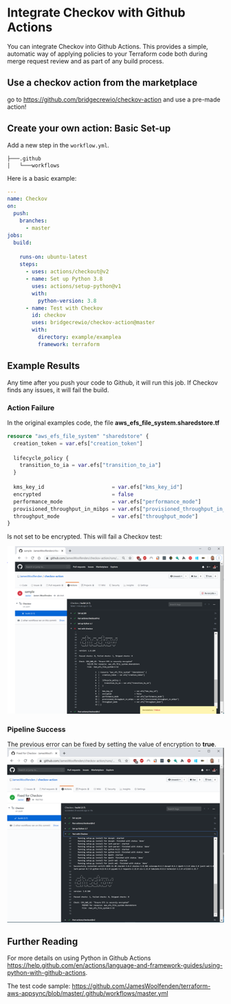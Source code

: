 # Integrate Checkov with Github Actions

You can integrate Checkov into Github Actions. This provides a simple, automatic way of applying policies to your Terraform code both during merge request review and as part of any build process.

## Use a checkov action from the marketplace

go to https://github.com/bridgecrewio/checkov-action and use a pre-made action!

## Create your own action: Basic Set-up

Add a new step in the `workflow.yml`.

```tree
├───.github
│   └───workflows
```

Here is a basic example:

```yaml
---
name: Checkov
on:
  push:
    branches:
      - master
jobs:
  build:

    runs-on: ubuntu-latest
    steps:
      - uses: actions/checkout@v2
      - name: Set up Python 3.8
        uses: actions/setup-python@v1
        with:
          python-version: 3.8
      - name: Test with Checkov
        id: checkov
        uses: bridgecrewio/checkov-action@master
        with:
          directory: example/examplea
          framework: terraform
```

## Example Results

Any time after you push your code to Github, it will run this job. If Checkov finds any issues, it will fail the build.

### Action Failure

In the original examples code, the file **aws_efs_file_system.sharedstore.tf**

```terraform
resource "aws_efs_file_system" "sharedstore" {
  creation_token = var.efs["creation_token"]

  lifecycle_policy {
    transition_to_ia = var.efs["transition_to_ia"]
  }

  kms_key_id                      = var.efs["kms_key_id"]
  encrypted                       = false
  performance_mode                = var.efs["performance_mode"]
  provisioned_throughput_in_mibps = var.efs["provisioned_throughput_in_mibps"]
  throughput_mode                 = var.efs["throughput_mode"]
}
```

Is not set to be encrypted. This will fail a Checkov test:

![Actions Failure](actions_failure.png)

### Pipeline Success

The previous error can be fixed by setting the value of encryption to **true**.
![Actions success](actions_success.png)

## Further Reading

For more details on using Python in Github Actions <https://help.github.com/en/actions/language-and-framework-guides/using-python-with-github-actions>.

The test code sample: <https://github.com/JamesWoolfenden/terraform-aws-appsync/blob/master/.github/workflows/master.yml>
